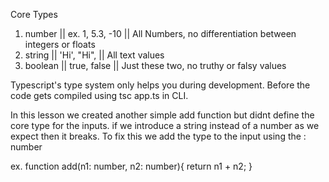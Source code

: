 Core Types

1. number || ex. 1, 5.3, -10 || All Numbers, no differentiation between integers or floats
2. string || 'Hi', "Hi",  || All text values
3. boolean || true, false || Just these two, no truthy or falsy values

Typescript's type system only helps you during development. Before the code gets compiled using tsc app.ts in CLI. 

In this lesson we created another simple add function but didnt define the core type for the inputs. if we introduce a string instead of a number as we expect then it breaks. To fix this we add the type to the input using the : number 

ex. function add(n1: number, n2: number){
    return n1 + n2;
}